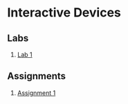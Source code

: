 # Interactive Devices

## Labs
1. [Lab 1](//google.com)

## Assignments
1. [Assignment 1](//google.com)
